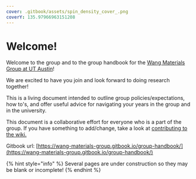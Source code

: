 ```yaml
---
cover: .gitbook/assets/spin_density_cover_.png
coverY: 135.97966963151208
---
```


# Welcome!

Welcome to the group and to the group handbook for the [Wang Materials Group at UT Austin](https://wangmaterialsgroup.com/)!&#x20;

We are excited to have you join and look forward to doing research together!&#x20;

This is a living document intended to outline group policies/expectations, how to's, and offer useful advice for navigating your years in the group and in the university.

This document is a collaborative effort for everyone who is a part of the group. If you have something to add/change, take a look at [contributing to the wiki.](misc-resources/contributing-to-the-wiki.md)

Gitbook url: [https://wang-materials-group.gitbook.io/group-handbook/](https://wang-materials-group.gitbook.io/group-handbook/)

{% hint style="info" %}
Several pages are under construction so they may be blank or incomplete!
{% endhint %}

